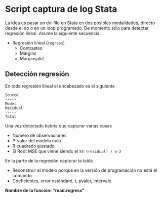 # Script captura de log Stata
La idea es pasar un do-file en Stata en dos posibles modalidades, directo desde el do o en un loop programado. De momento sólo para detectar regresión lineal. Asume la siguiente secuencia.

- Regresión lineal (`regress`)
	- Contrastes
	- Margins
	- Marginsplot


## Detección regresión
En toda regresión lineal el encabezado es el siguiente

    Source
    -----
    Model
    Residual
    -----
    Total

Una vez detectado habría que capturar varias cosas

- Numero de observaciones
- P-valor del modelo nulo
- R cuadrado ajustado
- El Root MSE que viene siendo el `SS (residual) / n-2`

En la parte de la regresión capturar la tabla

- Reconstruir el modelo porque en la versión de programación no está el comando
- Coeficientes, error estándard, t, pvalor, intervalo.

**Nombre de la función: "read.regress"**
